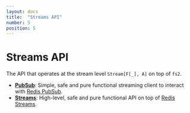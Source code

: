 ```yaml
---
layout: docs
title:  "Streams API"
number: 5
position: 5
---
```


# Streams API

The API that operates at the stream level `Stream[F[_], A]` on top of `fs2`.

- **[PubSub](./pubsub.html)**: Simple, safe and pure functional streaming client to interact with [Redis PubSub](https://redis.io/topics/pubsub).
- **[Streams](./streams.html)**: High-level, safe and pure functional API on top of [Redis Streams](https://redis.io/topics/streams-intro).

